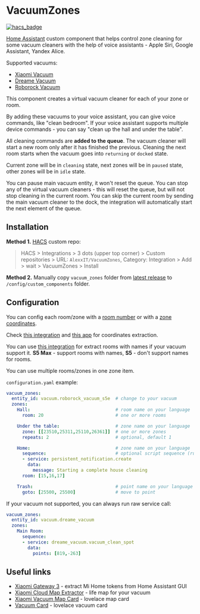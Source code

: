 # VacuumZones

[![hacs_badge](https://img.shields.io/badge/HACS-Custom-orange.svg)](https://github.com/custom-components/hacs)

[Home Assistant](https://www.home-assistant.io/) custom component that helps control zone cleaning for some vacuum cleaners with the help of voice assistants - Apple Siri, Google Assistant, Yandex Alice.

Supported vacuums:

- [Xiaomi Vacuum](https://www.home-assistant.io/integrations/xiaomi_miio/#xiaomi-mi-robot-vacuum)
- [Dreame Vacuum](https://github.com/Tasshack/dreame-vacuum)
- [Roborock Vacuum](https://github.com/humbertogontijo/homeassistant-roborock)

This component creates a virtual vacuum cleaner for each of your zone or room.

By adding these vacuums to your voice assistant, you can give voice commands, like "clean bedroom". If your voice assistant supports multiple device commands - you can say "clean up the hall and under the table".

All cleaning commands are **added to the queue**. The vacuum cleaner will start a new room only after it has finished the previous. Cleaning the next room starts when the vacuum goes into `returning` or `docked` state.

Current zone will be in `cleaning` state, next zones will be in `paused` state, other zones will be in `idle` state.

You can pause main vacuum entity, it won't reset the queue. You can stop any of the virtual vacuum cleaners - this will reset the queue, but will not stop cleaning in the current room. You can skip the current room by sending the main vacuum cleaner to the dock, the integration will automatically start the next element of the queue.

## Installation

**Method 1.** [HACS](https://hacs.xyz/) custom repo:

> HACS > Integrations > 3 dots (upper top corner) > Custom repositories > URL: `AlexxIT/VacuumZones`, Category: Integration > Add > wait > VacuumZones > Install

**Method 2.** Manually copy `vacuum_zones` folder from [latest release](https://github.com/AlexxIT/VacuumZones/releases/latest) to `/config/custom_components` folder.

## Configuration

You can config each room/zone with a [room number](https://www.home-assistant.io/integrations/xiaomi_miio/#service-xiaomi_miiovacuum_clean_segment) or with a [zone coordinates](https://www.home-assistant.io/integrations/xiaomi_miio/#service-xiaomi_miiovacuum_clean_zone).

Check [this integration](https://github.com/PiotrMachowski/Home-Assistant-custom-components-Xiaomi-Cloud-Map-Extractor) and [this app](https://xiaomi.flole.de/) for coordinates extraction.

You can use [this integration](https://github.com/AlexxIT/XiaomiGateway3#obtain-mi-home-device-token) for extract rooms with names if your vacuum support it. **S5 Max** - support rooms with names, **S5** - don't support names for rooms.

You can use multiple rooms/zones in one zone item.

`configuration.yaml` example:

```yaml
vacuum_zones:
  entity_id: vacuum.roborock_vacuum_s5e  # change to your vacuum
  zones:
    Hall:                                # room name on your language
      room: 20                           # one or more rooms

    Under the table:                     # zone name on your language
      zone: [[23510,25311,25110,26361]]  # one or more zones
      repeats: 2                         # optional, default 1

    Home:                                # zone name on your language
      sequence:                          # optional script sequence (run before command to vacuum)
      - service: persistent_notification.create
        data:
          message: Starting a complete house cleaning
      room: [15,16,17]

    Trash:                               # point name on your language
      goto: [25500, 25500]               # move to point
```

If your vacuum not supported, you can always run raw service call:

```yaml
vacuum_zones:
  entity_id: vacuum.dreame_vacuum
  zones:
    Main Room:
      sequence:
      - service: dreame_vacuum.vacuum_clean_spot
        data:
          points: [819,-263]
```

## Useful links

- [Xiaomi Gateway 3](https://github.com/AlexxIT/XiaomiGateway3#obtain-mi-home-device-token) - extract Mi Home tokens from Home Assistant GUI 
- [Xiaomi Cloud Map Extractor](https://github.com/PiotrMachowski/Home-Assistant-custom-components-Xiaomi-Cloud-Map-Extractor) - life map for your vacuum
- [Xiaomi Vacuum Map Card](https://github.com/PiotrMachowski/lovelace-xiaomi-vacuum-map-card) - lovelace map card
- [Vacuum Card](https://github.com/denysdovhan/vacuum-card) - lovelace vacuum card
